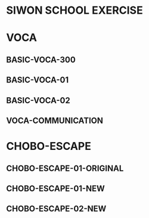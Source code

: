SIWON SCHOOL EXERCISE
=====================

# VOCA

## BASIC-VOCA-300

## BASIC-VOCA-01

## BASIC-VOCA-02

## VOCA-COMMUNICATION

# CHOBO-ESCAPE

## CHOBO-ESCAPE-01-ORIGINAL

## CHOBO-ESCAPE-01-NEW

## CHOBO-ESCAPE-02-NEW
